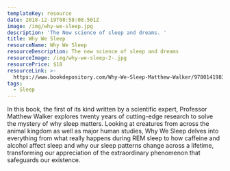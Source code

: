 ```yaml
---
templateKey: resource
date: 2018-12-19T08:58:08.501Z
image: /img/why-we-sleep.jpg
description: 'The New science of sleep and dreams. '
title: Why We Sleep
resourceName: Why We Sleep
resourceDescription: The new science of sleep and dreams
resourceImage: /img/why-we-sleep-2-.jpg
resourcePrice: $18
resourceLink: >-
  https://www.bookdepository.com/Why-We-Sleep-Matthew-Walker/9780141983769?redirected=true&utm_medium=Google&utm_campaign=Base1&utm_source=NZ&utm_content=Why-We-Sleep&selectCurrency=NZD&w=AF7CAU99ZZCHQQA809DF&pdg=pla-309174813119:kwd-309174813119:cmp-947803846:adg-45233890537:crv-225027758847:pid-9780141983769:dev-c&gclid=CjwKCAiA9efgBRAYEiwAUT-jtC9VPEhWV98-4hvePej-jaUIMt9i0tue_FW53REhyB5q7SWy3e5wlhoC5WUQAvD_BwE
tags:
  - Sleep
---
```

In this book, the first of its kind written by a scientific expert, Professor Matthew Walker explores twenty years of cutting-edge research to solve the mystery of why sleep matters. Looking at creatures from across the animal kingdom as well as major human studies, Why We Sleep delves into everything from what really happens during REM sleep to how caffeine and alcohol affect sleep and why our sleep patterns change across a lifetime, transforming our appreciation of the extraordinary phenomenon that safeguards our existence.

